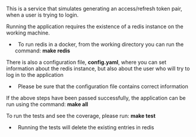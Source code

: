 This is a service that simulates generating an access/refresh token pair, when a user is trying to login.

Running the application requires the existence of a redis instance on the working machine.
- &nbsp; To run redis in a docker, from the working directory you can run the command: **make redis**

There is also a configuration file, **config.yaml**, where you can set information about the redis instance, 
but also about the user who will try to log in to the application
- &nbsp; Please be sure that the configuration file contains correct information

If the above steps have been passed successfully, the application can be run using the command: **make all**

To run the tests and see the coverage, please run: **make test**
- &nbsp; Running the tests will delete the existing entries in redis
